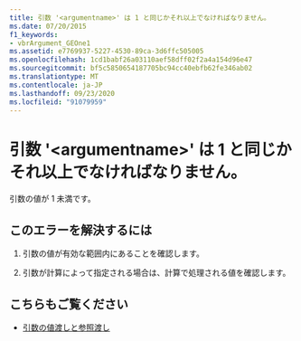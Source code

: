 ```yaml
---
title: 引数 '<argumentname>' は 1 と同じかそれ以上でなければなりません。
ms.date: 07/20/2015
f1_keywords:
- vbrArgument_GEOne1
ms.assetid: e7769937-5227-4530-89ca-3d6ffc505005
ms.openlocfilehash: 1cd1babf26a03110aef58dff02f2a4a154d96e47
ms.sourcegitcommit: bf5c5850654187705bc94cc40ebfb62fe346ab02
ms.translationtype: MT
ms.contentlocale: ja-JP
ms.lasthandoff: 09/23/2020
ms.locfileid: "91079959"
---
```

# <a name="argument-argumentname-must-be-greater-than-or-equal-to-1"></a>引数 '\<argumentname>' は 1 と同じかそれ以上でなければなりません。

引数の値が 1 未満です。  
  
## <a name="to-correct-this-error"></a>このエラーを解決するには  
  
1. 引数の値が有効な範囲内にあることを確認します。  
  
2. 引数が計算によって指定される場合は、計算で処理される値を確認します。  
  
## <a name="see-also"></a>こちらもご覧ください

- [引数の値渡しと参照渡し](../programming-guide/language-features/procedures/passing-arguments-by-value-and-by-reference.md)
